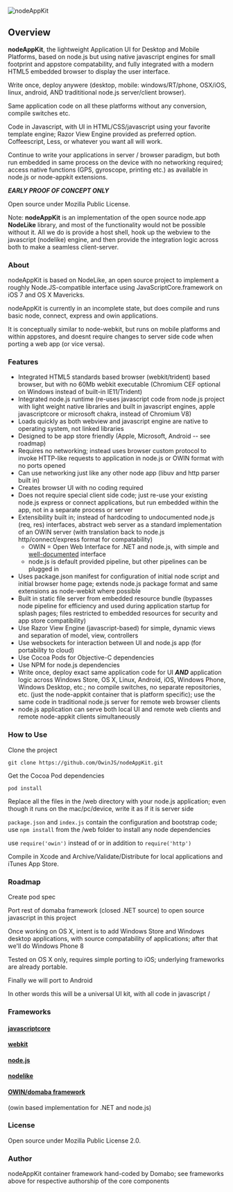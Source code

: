![nodeAppKit](https://raw.github.com/owinJS/nodeAppKit/master/static/domaba/images/nodeAppKit.png)

## Overview

**nodeAppKit**, the lightweight Application UI for Desktop and Mobile Platforms, based on node.js but using  native javascript engines for small footprint and appstore compatability, and fully integrated with a modern HTML5 embedded browser to display the user interface.

Write once, deploy anywere (desktop, mobile: windows/RT/phone, OSX/iOS, linux, android, AND tradititional node.js server/client browser).    

Same application code on all these platforms without any conversion, compile switches etc.

Code in Javascript, with UI in HTML/CSS/javascript using your favorite template engine; Razor View Engine provided as preferred option.   Coffeescript, Less, or whatever you want all will work. 

Continue to write your applications in server / browser paradigm, but both run embedded in same process on the device with no networking required;  access native functions (GPS, gyroscope, printing etc.) as available in node.js or node-appkit extensions.

***EARLY PROOF OF CONCEPT ONLY***

Open source under Mozilla Public License.


Note: **nodeAppKit** is an implementation of the open source node.app **NodeLike** library, and most of the functionality would not be possible without it.  All we do is provide a host shell, hook up the webview to the javascript (nodelike) engine, and then provide the integration logic across both to make a seamless client-server.

### About

nodeAppKit is based on NodeLike, an open source project to implement a roughly Node.JS-compatible interface using JavaScriptCore.framework on iOS 7 and OS X Mavericks.

nodeAppKit is currently in an incomplete state, but does compile and runs basic node, connect, express and owin applications.

It is conceptually similar to node-webkit, but runs on mobile platforms and within appstores, and doesnt require changes to server side code when porting a web app (or vice versa). 

### Features

- Integrated HTML5 standards based browser (webkit/trident) based browser, but with no 60Mb webkit executable (Chromium CEF optional on Windows instead of built-in IE11/Trident)
- Integrated node.js runtime (re-uses javascript code from node.js project with light weight native libraries and built in javascript engines, apple javascriptcore or microsoft chakra, instead of Chromium V8)
- Loads quickly as both webview and javascript engine are native to operating system, not linked libraries
- Designed to be app store friendly (Apple, Microsoft, Android -- see roadmap)
- Requires no networking;  instead uses browser custom protocol to invoke HTTP-like requests to application in node.js or OWIN format with no ports opened
- Can use networking just like any other node app (libuv and http parser built in)
- Creates browser UI with no coding required
- Does not require special client side code;  just re-use your existing node.js express or connect applications, but run embedded within the app, not in a separate process or server
- Extensibility built in;  instead of hardcoding to undocumented node.js (req, res) interfaces, abstract web server as a standard implementation of an OWIN server (with translation back to node.js http/connect/express format for compatability)
	- OWIN = Open Web Interface for .NET and node.js, with simple and [well-documented](http://owin.org) interface
	- node.js is default provided pipeline, but other pipelines can be plugged in
- Uses package.json manifest for configuration of initial node script and initial browser home page;  extends node.js package format and same extensions as node-webkit where possible
- Built in static file server from embedded resource bundle (bypasses node pipeline for efficiency and used during application startup for splash pages;  files restricted to embedded resources for security and app store compatibility)
- Use Razor View Engine (javascript-based) for simple, dynamic views and separation of model, view, controllers
- Use websockets for interaction between UI and node.js app (for portability to cloud)
- Use Cocoa Pods for Objective-C dependencies
- Use NPM for node.js dependencies
- Write once, deploy exact same application code for UI ***AND*** application logic across Windows Store, OS X, Linux, Android, iOS, Windows Phone, Windows Desktop, etc.;  no compile switches, no separate repositories, etc. (just the node-appkit container that is platform specific);  use the same code in traditional node.js server for remote web browser clients 
- node.js application can serve both local UI and remote web clients and remote node-appkit clients simultaneously

### How to Use
Clone the project

`git clone https://github.com/OwinJS/nodeAppKit.git`

Get the Cocoa Pod dependencies

 `pod install`

Replace all the files in the /web directory with your node.js application;  even though it runs on the mac/pc/device, write it as if it is server side

`package.json` and `index.js` contain the configuration and bootstrap code;  use `npm install` from the /web folder to install any node dependencies

use `require('owin')` instead of or in addition to `require('http')`

Compile in Xcode and Archive/Validate/Distribute for local applications and iTunes App Store.

### Roadmap

Create pod spec

Port rest of domaba framework (closed .NET source) to open source javascript in this project

Once working on OS X, intent is to add Windows Store and Windows desktop applications, with source compatability of applications; after that we'll do Windows Phone 8

Tested on OS X only, requires simple porting to iOS;  underlying frameworks are already portable.

Finally we will port to Android

In other words this will be a universal UI kit, with all code in javascript / 

### Frameworks

#### [javascriptcore](http://asciiwwdc.com/2013/sessions/615)

#### [webkit](https://developer.apple.com/library/mac/documentation/Cocoa/Conceptual/DisplayWebContent/DisplayWebContent.html#//apple_ref/doc/uid/10000164i)

#### [node.js](http://nodejs.org)

#### [nodelike](https://github.com/node-app/Nodelike)
#### [OWIN/domaba framework](http://owin.org/) 
(owin based implementation for .NET and node.js)

### License

Open source under Mozilla Public License 2.0.


### Author

nodeAppKit container framework hand-coded by Domabo;  see frameworks above for respective authorship of the core components